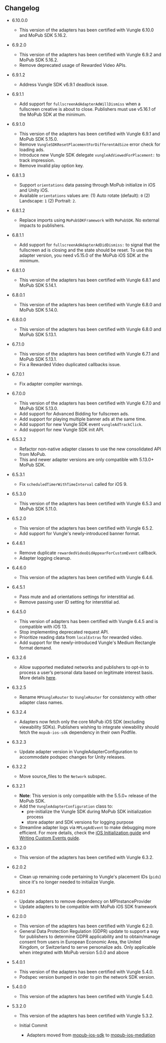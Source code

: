## Changelog
* 6.10.0.0
  * This version of the adapters has been certified with Vungle 6.10.0 and MoPub SDK 5.16.2.

* 6.9.2.0
  * This version of the adapters has been certified with Vungle 6.9.2 and MoPub SDK 5.16.2.
  * Remove deprecated usage of Rewarded Video APIs.

* 6.9.1.2
  * Address Vungle SDK v6.9.1 deadlock issue.
  
* 6.9.1.1
  * Add support for `fullscreenAdAdapterAdWillDismiss` when a fullscreen creative is about to close. Publishers must use v5.16.1 of the MoPub SDK at the minimum.
  
* 6.9.1.0
  * This version of the adapters has been certified with Vungle 6.9.1 and MoPub SDK 5.15.0.
  * Remove `VungleSDKResetPlacementForDifferentAdSize` error check for loading ads.
  * Introduce new Vungle SDK delegate `vungleAdViewedForPlacement:` to track impression.
  * Remove invalid play option key.

* 6.8.1.3
  * Support `orientations` data passing through MoPub initialize in iOS and Unity iOS.
  * Available `orientations` values are: (1) Auto rotate (default): `0` (2) Landscape: `1` (2) Portrait: `2`.

* 6.8.1.2
  * Replace imports using `MoPubSDKFramework` with `MoPubSDK`. No external impacts to publishers.

* 6.8.1.1
  * Add support for `fullscreenAdAdapterAdDidDismiss:` to signal that the fullscreen ad is closing and the state should be reset. To use this adapter version, you need v5.15.0 of the MoPub iOS SDK at the minimum.

* 6.8.1.0
  * This version of the adapters has been certified with Vungle 6.8.1 and MoPub SDK 5.14.1.

* 6.8.0.1
  * This version of the adapters has been certified with Vungle 6.8.0 and MoPub SDK 5.14.0.

* 6.8.0.0
  * This version of the adapters has been certified with Vungle 6.8.0 and MoPub SDK 5.13.1.

* 6.7.1.0
  * This version of the adapters has been certified with Vungle 6.7.1 and MoPub SDK 5.13.1.
  * Fix a Rewarded Video duplicated callbacks issue.

* 6.7.0.1
  * Fix adapter compiler warnings.

* 6.7.0.0
  * This version of the adapters has been certified with Vungle 6.7.0 and MoPub SDK 5.13.0.
  * Add support for Advanced Bidding for fullscreen ads.
  * Add support for playing multiple banner ads at the same time.
  * Add support for new Vungle SDK event `vungleAdTrackClick`.
  * Add support for new Vungle SDK init API.

* 6.5.3.2
  * Refactor non-native adapter classes to use the new consolidated API from MoPub.
  * This and newer adapter versions are only compatible with 5.13.0+ MoPub SDK.

* 6.5.3.1
  * Fix `scheduledTimerWithTimeInterval` called for iOS 9.

* 6.5.3.0
  * This version of the adapters has been certified with Vungle 6.5.3 and MoPub SDK 5.11.0.

* 6.5.2.0
  * This version of the adapters has been certified with Vungle 6.5.2.
  * Add support for Vungle's newly-introduced banner format.

* 6.4.6.1
  * Remove duplicate `rewardedVideoDidAppearForCustomEvent` callback.
  * Adapter logging cleanup.

* 6.4.6.0
  * This version of the adapters has been certified with Vungle 6.4.6.
    
* 6.4.5.1
  * Pass mute and ad orientations settings for interstitial ad.
  * Remove passing user ID setting for interstitial ad.

* 6.4.5.0
  * This version of adapters has been certified with Vungle 6.4.5 and is compatible with iOS 13.
  * Stop implementing deprecated request API.
  * Prioritize reading data from `localExtras` for rewarded video.
  * Add support for the newly-introduced Vungle's Medium Rectangle format demand.

* 6.3.2.6
  * Allow supported mediated networks and publishers to opt-in to process a user’s personal data based on legitimate interest basis. More details [here](https://developers.mopub.com/docs/publisher/gdpr-guide/#legitimate-interest-support).

* 6.3.2.5
  * Rename `MPVungleRouter` to `VungleRouter` for consistency with other adapter class names. 

* 6.3.2.4
  * Adapters now fetch only the core MoPub iOS SDK (excluding viewability SDKs). Publishers wishing to integrate viewability should fetch the `mopub-ios-sdk` dependency in their own Podfile.

* 6.3.2.3
  * Update adapter version in VungleAdapterConfiguration to accommodate podspec changes for Unity releases.
    
* 6.3.2.2
  * Move source_files to the `Network` subspec.

* 6.3.2.1
  * **Note**: This version is only compatible with the 5.5.0+ release of the MoPub SDK.
  * Add the `VungleAdapterConfiguration` class to: 
    * pre-initialize the Vungle SDK during MoPub SDK initialization process
    * store adapter and SDK versions for logging purpose
  * Streamline adapter logs via `MPLogAdEvent` to make debugging more efficient. For more details, check the [iOS Initialization guide](https://developers.mopub.com/docs/ios/initialization/) and [Writing Custom Events guide](https://developers.mopub.com/docs/ios/custom-events/).

* 6.3.2.0
  * This version of the adapters has been certified with Vungle 6.3.2.

* 6.2.0.2
  * Clean up remaining code pertaining to Vungle's placement IDs (`pids`) since it's no longer needed to initialize Vungle.

* 6.2.0.1  
  * Update adapters to remove dependency on MPInstanceProvider
  * Update adapters to be compatible with MoPub iOS SDK framework

* 6.2.0.0
  * This version of the adapters has been certified with Vungle 6.2.0.
  * General Data Protection Regulation (GDPR) update to support a way for publishers to determine GDPR applicability and to obtain/manage consent from users in European Economic Area, the United Kingdom, or Switzerland to serve personalize ads. Only applicable when integrated with MoPub version 5.0.0 and above

* 5.4.0.1
  * This version of the adapters has been certified with Vungle 5.4.0.
  * Podspec version bumped in order to pin the network SDK version.

* 5.4.0.0
  * This version of the adapters has been certified with Vungle 5.4.0.
    
* 5.3.2.0
  * This version of the adapters has been certified with Vungle 5.3.2.

  * Initial Commit
  	* Adapters moved from [mopub-ios-sdk](https://github.com/mopub/mopub-ios-sdk) to [mopub-ios-mediation](https://github.com/mopub/mopub-ios-mediation/)
